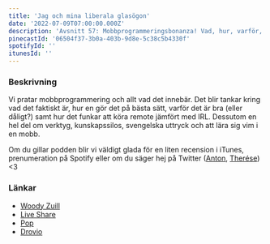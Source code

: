 ```yaml
---
title: 'Jag och mina liberala glasögon'
date: '2022-07-09T07:00:00.000Z'
description: 'Avsnitt 57: Mobbprogrammeringsbonanza! Vad, hur, varför, när plus lite verktyg och svengelska uttryck.'
pinecastId: '06504f37-3b0a-403b-9d8e-5c38c5b4330f'
spotifyId: ''
itunesId: ''
---
```


### Beskrivning

Vi pratar mobbprogrammering och allt vad det innebär. Det blir tankar kring vad det faktiskt är, hur en gör det på bästa sätt, varför det är bra (eller dåligt?) samt hur det funkar att köra remote jämfört med IRL. Dessutom en hel del om verktyg, kunskapssilos, svengelska uttryck och att lära sig vim i en mobb.

Om du gillar podden blir vi väldigt glada för en liten recension i iTunes, prenumeration på Spotify eller om du säger hej på Twitter ([Anton](https://twitter.com/Awnton), [Therése](https://twitter.com/tkomstadius)) &lt;3

### Länkar

- [Woody Zuill](https://woodyzuill.com/)
- [Live Share](https://code.visualstudio.com/learn/collaboration/live-share)
- [Pop](https://pop.com/)
- [Drovio](https://www.drovio.com)
